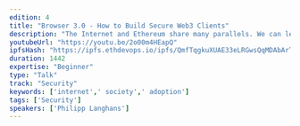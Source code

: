 ```yaml
---
edition: 4
title: "Browser 3.0 - How to Build Secure Web3 Clients"
description: "The Internet and Ethereum share many parallels. We can learn from the history of the Web and its "browser wars" and will see that "time to market" plays an important role for the positioning and adoption of network clients. The Chrome browser defines for most people how they use services and experience the Internet and a new generation of clients will eventually do the same for the Ethereum network. Applications such as Mist or Brave use popular frameworks like Electron to accelerate the development of browser(-like) applications without giving up platform ownership as it is the case for plugins such as Metamask. However, Electron has some serious security issues that should be considered and which are discussed together with their alternatives."
youtubeUrl: "https://youtu.be/2o00m4HEapQ"
ipfsHash: "https://ipfs.ethdevops.io/ipfs/QmfTqgkuXUAE33eLRGwsQqMDAbArT3rNdC5bZgeRgJQyZW?filename=Browser_3.0_-_How_to_Build_Secure_Web3_Clients_by_Philipp_Langhans_Devcon4-2o00m4HEapQ.mp4"
duration: 1442
expertise: "Beginner"
type: "Talk"
track: "Security"
keywords: ['internet',' society',' adoption']
tags: ['Security']
speakers: ['Philipp Langhans']
---
```

